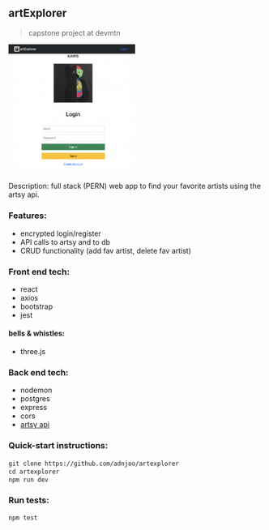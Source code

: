 ## artExplorer

> capstone project at devmtn

<img src='./scrn2.png' width='250'>

Description: full stack (PERN) web app to find your favorite artists using the artsy api.

### Features:

- encrypted login/register
- API calls to artsy and to db
- CRUD functionality (add fav artist, delete fav artist)

### Front end tech:

- react
- axios
- bootstrap
- jest

#### bells & whistles:

- three.js

### Back end tech:

- nodemon
- postgres
- express
- cors
- [artsy api](https://developers.artsy.net/)

### Quick-start instructions:

```
git clone https://github.com/adnjoo/artexplorer
cd artexplorer
npm run dev
```

### Run tests:

```
npm test
```
